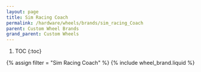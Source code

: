 ```yaml
---
layout: page
title: Sim Racing Coach
permalink: /hardware/wheels/brands/sim_racing_Coach
parent: Custom Wheel Brands
grand_parent: Custom Wheels
---
```


1. TOC
{:toc}

{% assign filter = "Sim Racing Coach" %}
{% include wheel_brand.liquid %}

